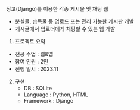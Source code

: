 장고(Django)를 이용한 각종 게시물 및 채팅 웹
  - 분실물, 습득물 등 업로드 또는 관리 가능한 게시판 개발
  - 게시글에서 업로더에게 채팅할 수 있는 웹 개발

1. 프로젝트 요약
  - 전공 수업 : 웹&앱
  - 참여 인원 : 2인
  - 진행 일시 : 2023.11
2. 구현
   - DB : SQLite
   - Language : Python, HTML
   - Framework : Django
